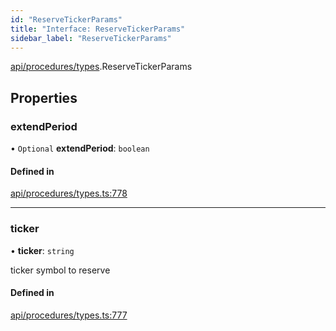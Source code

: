 ```yaml
---
id: "ReserveTickerParams"
title: "Interface: ReserveTickerParams"
sidebar_label: "ReserveTickerParams"
---
```


[api/procedures/types](../../../../../modules/API/Procedures/Types/Types.md).ReserveTickerParams

## Properties

### extendPeriod

• `Optional` **extendPeriod**: `boolean`

#### Defined in

[api/procedures/types.ts:778](https://github.com/PolymeshAssociation/polymesh-sdk/blob/c53723bab/src/api/procedures/types.ts#L778)

___

### ticker

• **ticker**: `string`

ticker symbol to reserve

#### Defined in

[api/procedures/types.ts:777](https://github.com/PolymeshAssociation/polymesh-sdk/blob/c53723bab/src/api/procedures/types.ts#L777)
